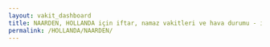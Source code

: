 ```yaml
---
layout: vakit_dashboard
title: NAARDEN, HOLLANDA için iftar, namaz vakitleri ve hava durumu - ilçe/eyalet seç
permalink: /HOLLANDA/NAARDEN/
---
```


<script type="text/javascript">
  var GLOBAL_COUNTRY = 'HOLLANDA';
  var GLOBAL_CITY = 'NAARDEN';
  var GLOBAL_STATE = '';
  var lat = 72;
  var lon = 21;
</script>
